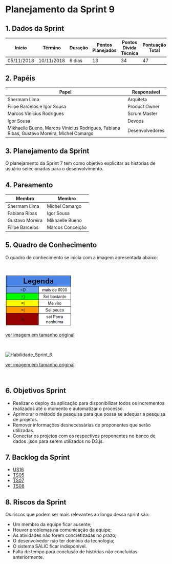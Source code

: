 ---
---

# Planejamento da Sprint 9

## 1. Dados da Sprint 

| Início | Término | Duração | Pontos Planejados | Pontos Dívida Técnica | Pontuação Total |
|----------|----------|----------|----------|----------|----------|
| 05/11/2018 | 10/11/2018 | 6 dias | 13 | 34 | 47 |


## 2. Papéis 

|    Papel |     Responsável |
|-----|-----|
| Shermam Lima | Arquiteta |
| Filipe Barcelos e Igor Sousa | Product Owner |
| Marcos Vinícius Rodrigues | Scrum Master |
| Igor Sousa | Devops |
| Mikhaelle Bueno, Marcos Vinícius Rodrigues, Fabiana Ribas, Gustavo Moreira, Michel Camargo | Desenvolvedores |

## 3. Planejamento da Sprint

O planejamento da Sprint 7 tem como  objetivo explicitar as histórias de usuário selecionadas para o desenvolvimento. 

## 4. Pareamento 

| Membro  | Membro |
|---|---|
| Shermam Lima | Michel Camargo |
| Fabiana Ribas | Igor Sousa |
| Gustavo Moreira | Mikhaelle Bueno |
| Filipe Barcelos | Marcos Conceição |

## 5. Quadro de Conhecimento 
O quadro de conhecimento se inicia com a imagem apresentada abaixo:

<br>


![Legenda](image_Sprint3/Legenda.png)

[ver imagem em tamanho original](https://fga-eps-mds.github.io/2018.2-NaturalSearch/docs/resultado_sprint/image_Sprint3/Legenda.png)

<br>

![Habilidade_Sprint_6](image_Sprint6/Habilidade_Sprint_5.png)



[ver imagem em tamanho original](https://fga-eps-mds.github.io/2018.2-NaturalSearch/docs/resultado_sprint/image_Sprint6/Habilidade_Sprint_5.png)

<br>


## 6. Objetivos Sprint

* Realizar o deploy da aplicação para disponibilizar todos os incrementos realizados até o momento e automatizar o processo.
* Aprimorar o método de pesquisa para que possa se adequar a pesquisa de projetos.
* Remover informações desnecessárias de proponentes que serão utilizadas.
* Conectar os projetos com os respectivos proponentes no banco de dados .json para serem utilizados no D3.js.

## 7. Backlog da Sprint

- [US16](https://github.com/fga-eps-mds/2018.2-NaturalSearch/issues/136)
- [TS05](https://github.com/fga-eps-mds/2018.2-NaturalSearch/issues/142)
- [TS07](https://github.com/fga-eps-mds/2018.2-NaturalSearch/issues/145)
- [TS08](https://github.com/fga-eps-mds/2018.2-NaturalSearch/issues/148)

## 8. Riscos da Sprint

Os riscos que podem ser mais relevantes ao longo dessa sprint são:

* Um membro da equipe ficar ausente;
* Houver problemas na comunicação da equipe;
* As atividades não forem concretizadas no prazo;
* O desenvolvedor não ter domínio da tecnologia;
* O sistema SALIC ficar indisponível.
* Falta de tempo para conclusão de histórias não concluídas anteriormente.

